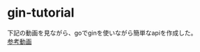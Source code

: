 # gin-tutorial

下記の動画を見ながら、goでginを使いながら簡単なapiを作成した。  
[参考動画](https://www.youtube.com/watch?v=bj77B59nkTQ)

